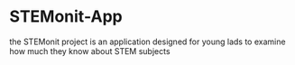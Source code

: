 # STEMonit-App
the STEMonit project is an application designed for young lads to examine how much they know about STEM subjects
